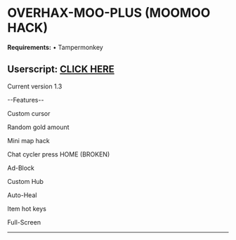# OVERHAX-MOO-PLUS (MOOMOO HACK)
<b>Requirements:</b> • Tampermonkey</br>

<h2>Userscript: <a href="https://github.com/THEGUY3ds/OVERHAX-MOO-PLUS/raw/master/UserScript.user.js" target="_blank">CLICK HERE</a></h2>


Current version 1.3 

--Features--

Custom cursor

Random gold amount

Mini map hack

Chat cycler press HOME (BROKEN)

Ad-Block

Custom Hub 

Auto-Heal

Item hot keys

Full-Screen

-----------


